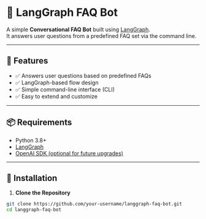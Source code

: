 # 🤖 LangGraph FAQ Bot

A simple **Conversational FAQ Bot** built using [LangGraph](https://github.com/langchain-ai/langgraph).  
It answers user questions from a predefined FAQ set via the command line.

---

## 🧠 Features

- ✅ Answers user questions based on predefined FAQs
- ✅ LangGraph-based flow design
- ✅ Simple command-line interface (CLI)
- ✅ Easy to extend and customize

---

## 📦 Requirements

- Python 3.8+
- [LangGraph](https://github.com/langchain-ai/langgraph)
- [OpenAI SDK (optional for future upgrades)](https://github.com/openai/openai-python)

---

## 🔧 Installation

1. **Clone the Repository**

```bash
git clone https://github.com/your-username/langgraph-faq-bot.git
cd langgraph-faq-bot
